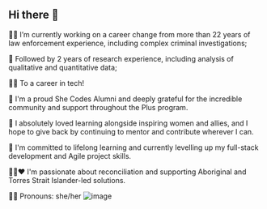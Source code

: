 ## Hi there 👋

<!--
**GinaHorch/GinaHorch** is a ✨ _special_ ✨ repository because its `README.md` (this file) appears on your GitHub profile.

Here are some ideas to get you started: -->
🕵️‍♀️ I’m currently working on a career change from more than 22 years of law enforcement experience, including complex criminal investigations;

🔭 Followed by 2 years of research experience, including analysis of qualitative and quantitative data;

👩‍💻 To a career in tech!

🌻 I'm a proud She Codes Alumni and deeply grateful for the incredible community and support throughout the Plus program.

💫 I absolutely loved learning alongside inspiring women and allies, and I hope to give back by continuing to mentor and contribute wherever I can.

🌱 I'm committed to lifelong learning and currently levelling up my full-stack development and Agile project skills.

🖤💛❤️ I'm passionate about reconciliation and supporting Aboriginal and Torres Strait Islander-led solutions.

🏳️‍🌈 Pronouns: she/her
  ![image](https://github.com/user-attachments/assets/25fa4875-187c-4b6d-8474-4e57ec886137)
